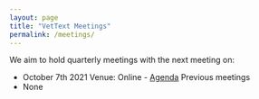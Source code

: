 ```yaml
---
layout: page
title: "VetText Meetings"
permalink: /meetings/
---
```

We aim to hold quarterly meetings with the next meeting on:
- October 7th 2021 Venue: Online - [Agenda](meetings/07102021/agenda.md)
Previous meetings
- None
